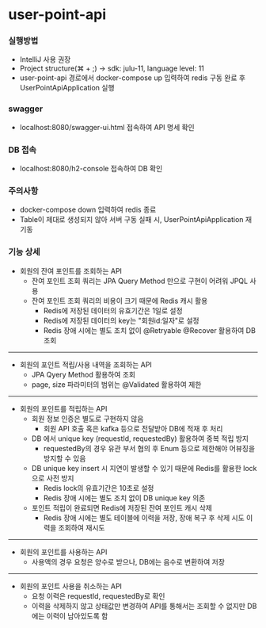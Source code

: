 # user-point-api

### 실행방법

* IntelliJ 사용 권장
* Project structure(⌘ + ;) -> sdk: julu-11, language level: 11
* user-point-api 경로에서 docker-compose up 입력하여 redis 구동 완료 후 UserPointApiApplication 실행

### swagger
* localhost:8080/swagger-ui.html 접속하여 API 명세 확인

### DB 접속
* localhost:8080/h2-console 접속하여 DB 확인

### 주의사항
* docker-compose down 입력하여 redis 종료
* Table이 제대로 생성되지 않아 서버 구동 실패 시, UserPointApiApplication 재기동

### 기능 상세
* 회원의 잔여 포인트를 조회하는 API
  * 잔여 포인트 조회 쿼리는 JPA Query Method 만으로 구현이 어려워 JPQL 사용 
  * 잔여 포인트 조회 쿼리의 비용이 크기 때문에 Redis 캐시 활용
    * Redis에 저장된 데이터의 유효기간은 1일로 설정
    * Redis에 저장된 데이터의 key는 "회원id:일자"로 설정
    * Redis 장애 시에는 별도 조치 없이 @Retryable @Recover 활용하여 DB 조회
***
* 회원의 포인트 적립/사용 내역을 조회하는 API
  * JPA Qyery Method 활용하여 조회
  * page, size 파라미터의 범위는 @Validated 활용하여 제한
***
* 회원의 포인트를 적립하는 API
  * 회원 정보 인증은 별도로 구현하지 않음 
    * 회원 API 호출 혹은 kafka 등으로 전달받아 DB에 적재 후 처리
  * DB 에서 unique key (requestId, requestedBy) 활용하여 중복 적립 방지
    * requestedBy의 경우 유관 부서 협의 후 Enum 등으로 제한해야 어뷰징을 방지할 수 있음
  * DB unique key insert 시 지연이 발생할 수 있기 때문에 Redis를 활용한 lock으로 사전 방지
    * Redis lock의 유효기간은 10초로 설정
    * Redis 장애 시에는 별도 조치 없이 DB unique key 의존
  * 포인트 적립이 완료되면 Redis에 저장된 잔여 포인트 캐시 삭제
    * Redis 장애 시에는 별도 테이블에 이력을 저장, 장애 복구 후 삭제 시도 이력을 조회하여 재시도
***
* 회원의 포인트를 사용하는 API
  * 사용액의 경우 요청은 양수로 받으나, DB에는 음수로 변환하여 저장
***
* 회원의 포인트 사용을 취소하는 API
  * 요청 이력은 requestId, requestedBy로 확인
  * 이력을 삭제하지 않고 상태값만 변경하여 API를 통해서는 조회할 수 없지만 DB에는 이력이 남아있도록 함
